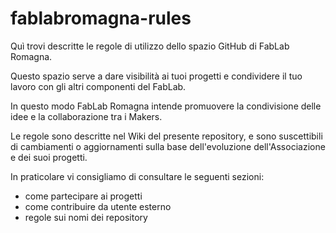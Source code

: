 # fablabromagna-rules

Quì trovi descritte le regole di utilizzo dello spazio GitHub di FabLab Romagna.

Questo spazio serve a dare visibilità ai tuoi progetti e condividere il tuo lavoro con gli altri componenti del FabLab. 

In questo modo FabLab Romagna intende promuovere la condivisione delle idee e la collaborazione tra i Makers.


Le regole sono descritte nel Wiki del presente repository, e sono suscettibili di cambiamenti o aggiornamenti sulla base dell'evoluzione dell'Associazione e dei suoi progetti.

In praticolare vi consigliamo di consultare le seguenti sezioni:

* come partecipare ai progetti
* come contribuire da utente esterno
* regole sui nomi dei repository

